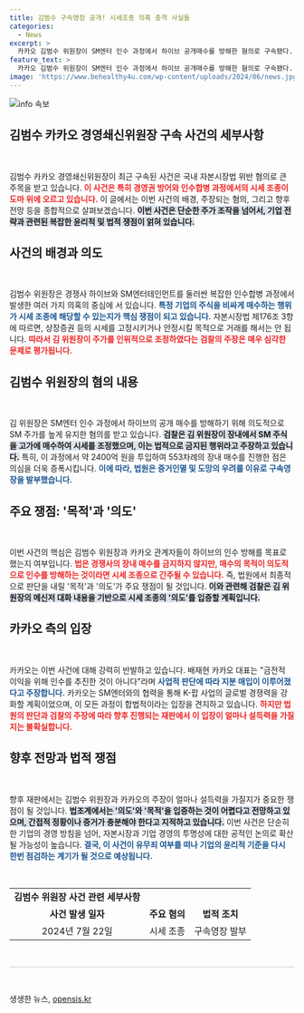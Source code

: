 ```yaml
---
title: 김범수 구속영장 공개! 시세조종 의혹 충격 사실들
categories:
  - News
excerpt: >
  카카오 김범수 위원장이 SM엔터 인수 과정에서 하이브 공개매수를 방해한 혐의로 구속됐다. 검찰은 시세조종 의도가 있었다고 주장하며, 카카오는 정상적 인수로 반박하고 있다. 이번 사건의 핵심은 목적과 의도의 법적 판단이다.
feature_text: >
  카카오 김범수 위원장이 SM엔터 인수 과정에서 하이브 공개매수를 방해한 혐의로 구속됐다. 검찰은 시세조종 의도가 있었다고 주장하며, 카카오는 정상적 인수로 반박하고 있다. 이번 사건의 핵심은 목적과 의도의 법적 판단이다.
image: 'https://www.behealthy4u.com/wp-content/uploads/2024/06/news.jpg'
---
```


<p><img src="https://www.behealthy4u.com/wp-content/uploads/2024/06/news.jpg" alt="info 속보" /></p>

<h2 data-ke-size="size26">김범수 카카오 경영쇄신위원장 구속 사건의 세부사항</h2>

<p data-ke-size="size16">&nbsp;</p>

<p>김범수 카카오 경영쇄신위원장이 최근 구속된 사건은 국내 자본시장법 위반 혐의로 큰 주목을 받고 있습니다. <b><span style="color: #ee2323;">이 사건은 특히 경영권 방어와 인수합병 과정에서의 시세 조종이 도마 위에 오르고 있습니다.</span></b> 이 글에서는 이번 사건의 배경, 주장되는 혐의, 그리고 향후 전망 등을 종합적으로 살펴보겠습니다. <b><span style="background-color: #21538527;">이번 사건은 단순한 주가 조작을 넘어서, 기업 전략과 관련된 복잡한 윤리적 및 법적 쟁점이 얽혀 있습니다.</span></b> </p>

<h2 data-ke-size="size26">사건의 배경과 의도</h2>

<p data-ke-size="size16">&nbsp;</p>

<p>김범수 위원장은 경쟁사 하이브와 SM엔터테인먼트를 둘러싼 복잡한 인수합병 과정에서 발생한 여러 가지 의혹의 중심에 서 있습니다. <b><span style="color: #1a5490;">특정 기업의 주식을 비싸게 매수하는 행위가 시세 조종에 해당할 수 있는지가 핵심 쟁점이 되고 있습니다.</span></b> 자본시장법 제176조 3항에 따르면, 상장증권 등의 시세를 고정시키거나 안정시킬 목적으로 거래를 해서는 안 됩니다. <b><span style="color: #ee2323;">따라서 김 위원장이 주가를 인위적으로 조정하였다는 검찰의 주장은 매우 심각한 문제로 평가됩니다.</span></b> </p>

<h2 data-ke-size="size26">김범수 위원장의 혐의 내용</h2>

<p data-ke-size="size16">&nbsp;</p>

<p>김 위원장은 SM엔터 인수 과정에서 하이브의 공개 매수를 방해하기 위해 의도적으로 SM 주가를 높게 유지한 혐의를 받고 있습니다. <b><span style="background-color: #21538527;">검찰은 김 위원장이 장내에서 SM 주식을 고가에 매수하여 시세를 조정했으며, 이는 법적으로 금지된 행위라고 주장하고 있습니다.</span></b> 특히, 이 과정에서 약 2400억 원을 투입하여 553차례의 장내 매수를 진행한 점은 의심을 더욱 증폭시킵니다. <b><span style="color: #1a5490;">이에 따라, 법원은 증거인멸 및 도망의 우려를 이유로 구속영장을 발부했습니다.</span></b> </p>

<h2 data-ke-size="size26">주요 쟁점: '목적'과 '의도'</h2>

<p data-ke-size="size16">&nbsp;</p>

<p>이번 사건의 핵심은 김범수 위원장과 카카오 관계자들이 하이브의 인수 방해를 목표로 했는지 여부입니다. <b><span style="color: #ee2323;">법은 경쟁사의 장내 매수를 금지하지 않지만, 매수의 목적이 의도적으로 인수를 방해하는 것이라면 시세 조종으로 간주될 수 있습니다.</span></b> 즉, 법원에서 최종적으로 판단을 내릴 '목적'과 '의도'가 주요 쟁점이 될 것입니다. <b><span style="background-color: #21538527;">이와 관련해 검찰은 김 위원장의 메신저 대화 내용을 기반으로 시세 조종의 '의도'를 입증할 계획입니다.</span></b> </p>

<h2 data-ke-size="size26">카카오 측의 입장</h2>

<p data-ke-size="size16">&nbsp;</p>

<p>카카오는 이번 사건에 대해 강력히 반발하고 있습니다. 배재현 카카오 대표는 "금전적 이익을 위해 인수를 추진한 것이 아니다"라며 <b><span style="color: #1a5490;">사업적 판단에 따라 지분 매입이 이루어졌다고 주장합니다.</span></b> 카카오는 SM엔터와의 협력을 통해 K-팝 사업의 글로벌 경쟁력을 강화할 계획이었으며, 이 모든 과정이 합법적이라는 입장을 견지하고 있습니다. <b><span style="color: #ee2323;">하지만 법원의 판단과 검찰의 주장에 따라 향후 진행되는 재판에서 이 입장이 얼마나 설득력을 가질지는 불확실합니다.</span></b> </p>

<h2 data-ke-size="size26">향후 전망과 법적 쟁점</h2>

<p data-ke-size="size16">&nbsp;</p>

<p>향후 재판에서는 김범수 위원장과 카카오의 주장이 얼마나 설득력을 가질지가 중요한 쟁점이 될 것입니다. <b><span style="background-color: #21538527;">법조계에서는 '의도'와 '목적'을 입증하는 것이 어렵다고 전망하고 있으며, 간접적 정황이나 증거가 충분해야 한다고 지적하고 있습니다.</span></b> 이번 사건은 단순히 한 기업의 경영 방침을 넘어, 자본시장과 기업 경영의 투명성에 대한 공적인 논의로 확산될 가능성이 높습니다. <b><span style="color: #1a5490;">결국, 이 사건이 유무죄 여부를 떠나 기업의 윤리적 기준을 다시 한번 점검하는 계기가 될 것으로 예상됩니다.</span></b> </p>

<p data-ke-size="size16">&nbsp;</p>

<table style="width: 100%;">
    <tr>
        <td style="text-align: center; height: 17px;"><b>김범수 위원장 사건 관련 세부사항</b></td>
    </tr>
    <tr>
        <td style="text-align: center; height: 17px;"><b>사건 발생 일자</b></td>
        <td style="text-align: center; height: 17px;"><b>주요 혐의</b></td>
        <td style="text-align: center; height: 17px;"><b>법적 조치</b></td>
    </tr>
    <tr>
        <td style="text-align: center; height: 17px;">2024년 7월 22일</td>
        <td style="text-align: center; height: 17px;">시세 조종</td>
        <td style="text-align: center; height: 17px;">구속영장 발부</td>
    </tr>
</table>

<p data-ke-size="size16">&nbsp;</p>

<hr style="height: 1px; border: none; background-color: #ccc;" />

<p data-ke-size="size16">&nbsp;</p>
생생한 뉴스, <a href="https://opensis.kr" rel="dofollow">opensis.kr</a>


